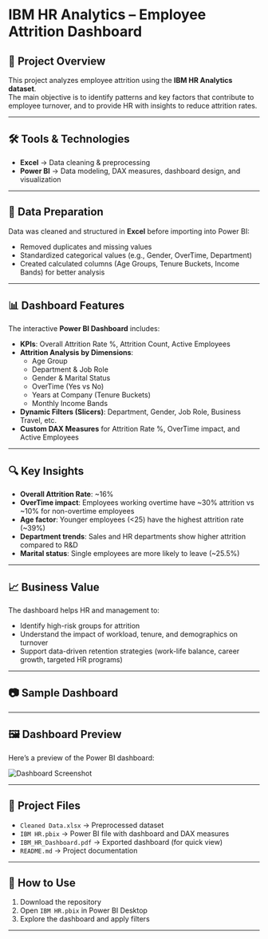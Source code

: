 # IBM HR Analytics – Employee Attrition Dashboard

## 📌 Project Overview
This project analyzes employee attrition using the **IBM HR Analytics dataset**.  
The main objective is to identify patterns and key factors that contribute to employee turnover, and to provide HR with insights to reduce attrition rates.

---

## 🛠️ Tools & Technologies
- **Excel** → Data cleaning & preprocessing  
- **Power BI** → Data modeling, DAX measures, dashboard design, and visualization  

---

## 🔄 Data Preparation
Data was cleaned and structured in **Excel** before importing into Power BI:
- Removed duplicates and missing values  
- Standardized categorical values (e.g., Gender, OverTime, Department)  
- Created calculated columns (Age Groups, Tenure Buckets, Income Bands) for better analysis  

---

## 📊 Dashboard Features
The interactive **Power BI Dashboard** includes:
- **KPIs**: Overall Attrition Rate %, Attrition Count, Active Employees  
- **Attrition Analysis by Dimensions**:
  - Age Group  
  - Department & Job Role  
  - Gender & Marital Status  
  - OverTime (Yes vs No)  
  - Years at Company (Tenure Buckets)  
  - Monthly Income Bands  
- **Dynamic Filters (Slicers)**: Department, Gender, Job Role, Business Travel, etc.  
- **Custom DAX Measures** for Attrition Rate %, OverTime impact, and Active Employees  

---

## 🔍 Key Insights
- **Overall Attrition Rate**: ~16%  
- **OverTime impact**: Employees working overtime have ~30% attrition vs ~10% for non-overtime employees  
- **Age factor**: Younger employees (<25) have the highest attrition rate (~39%)  
- **Department trends**: Sales and HR departments show higher attrition compared to R&D  
- **Marital status**: Single employees are more likely to leave (~25.5%)  

---

## 📈 Business Value
The dashboard helps HR and management to:
- Identify high-risk groups for attrition  
- Understand the impact of workload, tenure, and demographics on turnover  
- Support data-driven retention strategies (work-life balance, career growth, targeted HR programs)  

---

## 📷 Sample Dashboard
---

## 🖼️ Dashboard Preview  

Here’s a preview of the Power BI dashboard:  

![Dashboard Screenshot](./Screenshot%202025-08-26%20201641.png)

---


## 📂 Project Files
- `Cleaned Data.xlsx` → Preprocessed dataset  
- `IBM HR.pbix` → Power BI file with dashboard and DAX measures  
- `IBM_HR_Dashboard.pdf` → Exported dashboard (for quick view)  
- `README.md` → Project documentation  

---

## 🚀 How to Use
1. Download the repository  
2. Open `IBM HR.pbix` in Power BI Desktop  
3. Explore the dashboard and apply filters  

---

